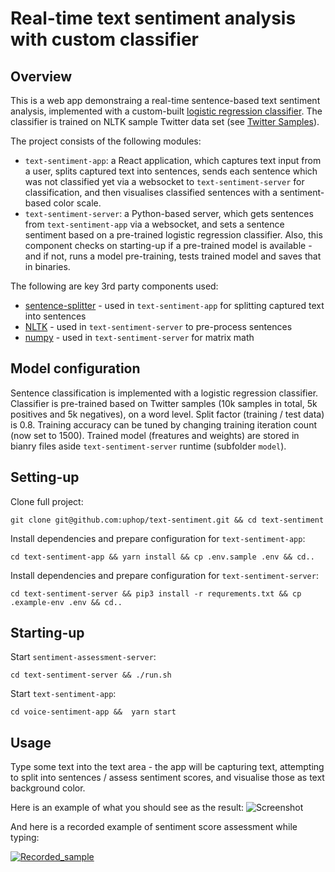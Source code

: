 # Real-time text sentiment analysis with custom classifier

## Overview

This is a web app demonstraing a real-time sentence-based text sentiment analysis, implemented with a custom-built [logistic regression classifier](https://en.wikipedia.org/wiki/Logistic_regression). The classifier is trained on NLTK sample Twitter data set (see [Twitter Samples](http://www.nltk.org/nltk_data/)).

The project consists of the following modules:
* `text-sentiment-app`: a React application, which captures text input from a user, splits captured text into sentences, sends each sentence which was not classified yet via a websocket to `text-sentiment-server` for classification, and then visualises classified sentences with a sentiment-based color scale.
* `text-sentiment-server`: a Python-based server, which gets sentences from `text-sentiment-app` via a websocket, and sets a sentence sentiment based on a pre-trained logistic regression classifier. Also, this component checks on starting-up if a pre-trained model is available - and if not, runs a model pre-training, tests trained model and saves that in binaries.

The following are key 3rd party components used:
* [sentence-splitter](https://www.npmjs.com/package/sentence-splitter) - used in `text-sentiment-app` for splitting captured text into sentences
* [NLTK](https://recordrtc.org/) - used in `text-sentiment-server` to pre-process sentences
* [numpy](https://numpy.org/) - used in `text-sentiment-server` for matrix math

## Model configuration

Sentence classification is implemented with a logistic regression classifier. Classifier is pre-trained based on Twitter samples (10k samples in total, 5k positives and 5k negatives), on a word level. Split factor (training / test data) is 0.8.
Training accuracy can be tuned by changing training iteration count (now set to 1500). Trained model (freatures and weights) are stored in bianry files aside `text-sentiment-server` runtime (subfolder `model`).

## Setting-up

Clone full project:
```
git clone git@github.com:uphop/text-sentiment.git && cd text-sentiment
```

Install dependencies and prepare configuration for `text-sentiment-app`:
```
cd text-sentiment-app && yarn install && cp .env.sample .env && cd..
```

Install dependencies and prepare configuration for `text-sentiment-server`:
```
cd text-sentiment-server && pip3 install -r requrements.txt && cp .example-env .env && cd..
```

## Starting-up

Start `sentiment-assessment-server`:
```
cd text-sentiment-server && ./run.sh
```

Start `text-sentiment-app`:
```
cd voice-sentiment-app &&  yarn start
```

## Usage

Type some text into the text area - the app will be capturing text, attempting to split into sentences / assess sentiment scores, and visualise those as text background color.

Here is an example of what you should see as the result:
![Screenshot](https://user-images.githubusercontent.com/74451637/102792387-1c6b5280-43b1-11eb-8dab-590c59007117.png)

And here is a recorded example of sentiment score assessment while typing:

[![Recorded_sample](http://img.youtube.com/vi/4XegsEG1NUU/0.jpg)](http://www.youtube.com/watch?v=4XegsEG1NUU "Text Sentiment example")



